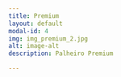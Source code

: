 ```yaml
---
title: Premium
layout: default
modal-id: 4
img: img_premium_2.jpg
alt: image-alt
description: Palheiro Premium

---
```

